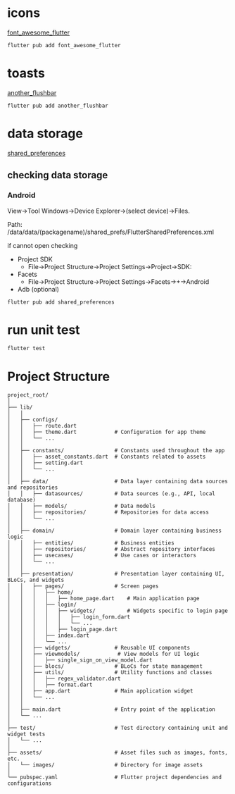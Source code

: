 # icons

[font_awesome_flutter](https://pub.dev/packages/font_awesome_flutter)

```
flutter pub add font_awesome_flutter
```

# toasts

[another_flushbar](https://pub.dev/packages/another_flushbar)

```
flutter pub add another_flushbar
```

# data storage

[shared_preferences](https://pub.dev/packages/shared_preferences)

## checking data storage

### Android

View->Tool Windows->Device Explorer->(select device)->Files.

Path: /data/data/(packagename)/shared_prefs/FlutterSharedPreferences.xml

if cannot open checking

- Project SDK
  - File->Project Structure->Project Settings->Project->SDK:
- Facets
  - File->Project Structure->Project Settings->Facets->+->Android
- Adb (optional)

```
flutter pub add shared_preferences
```

# run unit test

```
flutter test
```

# Project Structure

```
project_root/
│
├── lib/
│   │
│   ├── configs/
│   │   ├── route.dart
│   │   ├── theme.dart            # Configuration for app theme
│   │   └── ...
│   │
│   ├── constants/                # Constants used throughout the app
│   │   ├── asset_constants.dart  # Constants related to assets
│   │   ├── setting.dart
│   │   └── ...
│   │
│   ├── data/                     # Data layer containing data sources and repositories
│   │   ├── datasources/          # Data sources (e.g., API, local database)
│   │   ├── models/               # Data models
│   │   ├── repositories/         # Repositories for data access
│   │   └── ...
│   │
│   ├── domain/                   # Domain layer containing business logic
│   │   ├── entities/             # Business entities
│   │   ├── repositories/         # Abstract repository interfaces
│   │   ├── usecases/             # Use cases or interactors
│   │   └── ...
│   │
│   ├── presentation/             # Presentation layer containing UI, BLoCs, and widgets
│   │   ├── pages/                # Screen pages
│   │   │   ├── home/
│   │   │   │   ├── home_page.dart    # Main application page
│   │   │   ├── login/
│   │   │   │   ├── widgets/          # Widgets specific to login page
│   │   │   │   │   ├── login_form.dart
│   │   │   │   │   └── ...
│   │   │   │   ├── login_page.dart
│   │   │   ├── index.dart
│   │   │   └── ...
│   │   ├── widgets/              # Reusable UI components
│   │   ├── viewmodels/            # View models for UI logic
│   │   │   ├── single_sign_on_view_model.dart
│   │   ├── blocs/                # BLoCs for state management
│   │   ├── utils/                # Utility functions and classes
│   │   │   ├── regex_validator.dart
│   │   │   ├── format.dart
│   │   ├── app.dart              # Main application widget
│   │   └── ...
│   │
│   ├── main.dart                 # Entry point of the application
│   └── ...
│
├── test/                         # Test directory containing unit and widget tests
│   └── ...
│
├── assets/                       # Asset files such as images, fonts, etc.
│   └── images/                   # Directory for image assets
│
└── pubspec.yaml                  # Flutter project dependencies and configurations
```
